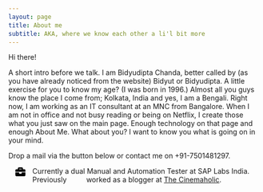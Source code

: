 ```yaml
---
layout: page
title: About me
subtitle: AKA, where we know each other a li'l bit more
---
```


Hi there!

A short intro before we talk. I am Bidyudipta Chanda, better called by (as you have already noticed from the website) Bidyut or Bidyudipta. A little exercise for you to know my age? (I was born in 1996.) Almost all you guys know the place I come from; Kolkata, India and yes, I am a Bengali. Right now, I am working as an IT consultant at an MNC from Bangalore. When I am not in office and not busy reading or being on Netflix, I create those what you just saw on the main page. Enough technology on that page and enough About Me. What about you? I want to know you what is going on in your mind.

Drop a mail via the button below or contact me on +91-7501481297.

<img src="/img/briefcase-solid.svg" align="left" height="20" width="20" hspace="14" /> Currently a dual Manual and Automation Tester at SAP Labs India. Previously&nbsp;&nbsp;&nbsp;&nbsp;&nbsp;&nbsp;&nbsp;&nbsp;&nbsp;&nbsp;worked as a blogger at [The Cinemaholic](https://www.thecinemaholic.com/author/bidyudipta/).

